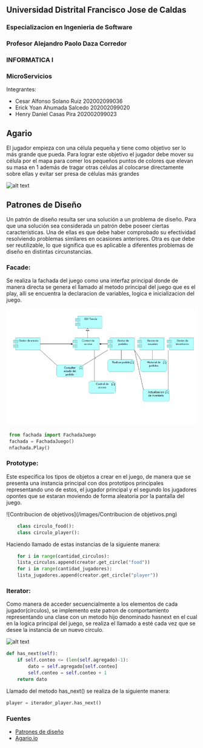 ## Universidad Distrital Francisco Jose de Caldas
### Especializacion en Ingenieria de Software
### Profesor Alejandro Paolo Daza Corredor
### INFORMATICA I
### MicroServicios

Integrantes:

- Cesar Alfonso Solano Ruiz  202002099036
- Erick Yoan Ahumada Salcedo 202002099020
- Henry Daniel Casas Pira    202002099023 		

## Agario
El jugador empieza con una célula pequeña y tiene como objetivo ser lo más grande que pueda. Para lograr este objetivo el jugador debe mover su célula por el mapa para comer los pequeños puntos de colores que elevan su masa en 1 además de tragar otras células al colocarse directamente sobre ellas y evitar ser presa de células más grandes

![alt text](master/images/agario.png)

## Patrones de Diseño

Un patrón de diseño resulta ser una solución a un problema de diseño. Para que una solución sea considerada un patrón debe poseer ciertas características. Una de ellas es que debe haber comprobado su efectividad resolviendo problemas similares en ocasiones anteriores. Otra es que debe ser reutilizable, lo que significa que es aplicable a diferentes problemas de diseño en distintas circunstancias.

### Facade:
Se realiza la fachada del juego como una interfaz principal donde de manera directa se genera el llamado al metodo principal del juego que es el play, alli se encuentra la declaracion de variables, logica e inicializacion del juego.

![Aplicacion](images/Aplicacion.png)

```python
 from fachada import FachadaJuego
 fachada = FachadaJuego()
 nfachada.Play()
```
### Prototype:
Este especifica los tipos de objetos a crear en el juego, de manera que se presenta una instancia principal con dos prototipos principales representando uno de estos, el jugador principal y el segundo los jugadores opontes que se estaran moviendo de forma aleatoria por la pantalla del juego.

![Contribucion de objetivos](/images/Contribucion de objetivos.png)

```python
    class circulo_food():
    class circulo_player():
```
Haciendo llamado de estas instancias de la siguiente manera:
```python
    for i in range(cantidad_circulos):
    lista_circulos.append(creator.get_circle("food"))
    for i in range(cantidad_jugadores):
    lista_jugadores.append(creator.get_circle("player"))
```

### Iterator:
Como manera de acceder secuencialmente a los elementos de cada jugador(circulos), se implemento este patron de comportamiento representando una clase con un metodo hijo denominado hasnext en el cual en la logica principal del juego, se realiza el llamado a esté cada vez que se desee la instancia de un nuevo circulo. 

![alt text](https://github.com/scesar87/agario-python/blob/master/images/Iterador.jpg)

```python
def has_next(self):
    if self.conteo <= (len(self.agregado)-1):
        dato = self.agregado[self.conteo]
        self.conteo = self.conteo + 1
    return dato 
```
Llamado del metodo has_next() se realiza de la siguiente manera:
```python
player = iterador_player.has_next()
```

### Fuentes

- [Patrones de diseño](https://es.wikipedia.org/wiki/Patr%C3%B3n_de_dise%C3%B1o)
- [Agario.io](https://es.wikipedia.org/wiki/Agar.io)
